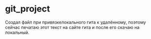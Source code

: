 # git_project
Создал файл при привязкелокального гита к удалённому, поэтому сейчас печатаю этот текст на сайте гита и после его скачаю на локальный.
